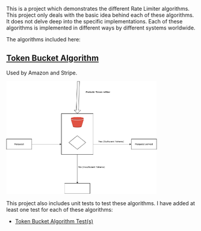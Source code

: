 This is a project which demonstrates the different Rate Limiter algorithms. This project only deals with the basic idea behind each of these algorithms. It does not delve deep into the specific implementations. Each of these algorithms is implemented in different ways by different systems worldwide.

The algorithms included here:
## [Token Bucket Algorithm](src/main/java/com/pallamsetty/tokenbucket)
Used by Amazon and Stripe.

<img src="assets/Load%20Bucket%20Algorithm.drawio.png" width="400" height="300" />

This project also includes unit tests to test these algorithms. I have added at least one test for each of these algorithms:
- [Token Bucket Algorithm Test(s)](src/test/java/com/pallamsetty/tokenbucket)
